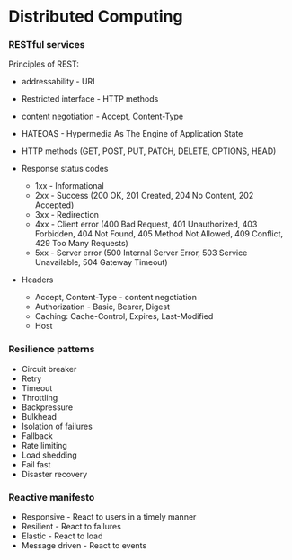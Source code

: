 # Distributed Computing

### RESTful services

Principles of REST:

- addressability - URI
- Restricted interface - HTTP methods
- content negotiation - Accept, Content-Type
- HATEOAS - Hypermedia As The Engine of Application State

- HTTP methods (GET, POST, PUT, PATCH, DELETE, OPTIONS, HEAD)

- Response status codes
    - 1xx - Informational
    - 2xx - Success (200 OK, 201 Created, 204 No Content, 202 Accepted)
    - 3xx - Redirection
    - 4xx - Client error (400 Bad Request, 401 Unauthorized, 403 Forbidden, 404 Not Found, 405 Method Not Allowed, 409 Conflict, 429 Too Many Requests)
    - 5xx - Server error (500 Internal Server Error, 503 Service Unavailable, 504 Gateway Timeout)

- Headers
    - Accept, Content-Type - content negotiation
    - Authorization - Basic, Bearer, Digest
    - Caching: Cache-Control, Expires, Last-Modified
    - Host

### Resilience patterns

  - Circuit breaker
  - Retry
  - Timeout
  - Throttling
  - Backpressure
  - Bulkhead
  - Isolation of failures
  - Fallback
  - Rate limiting
  - Load shedding
  - Fail fast
  - Disaster recovery

### Reactive manifesto

  - Responsive - React to users in a timely manner
  - Resilient - React to failures
  - Elastic - React to load
  - Message driven - React to events
